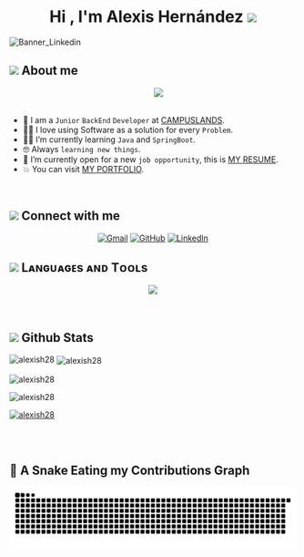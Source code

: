 <h1 align="center">Hi , I'm Alexis Hernández <img src="https://media.giphy.com/media/hvRJCLFzcasrR4ia7z/giphy.gif" width="35"></h1>

![Banner_Linkedin](https://github.com/user-attachments/assets/d81ea1cb-c3ee-4dcd-a681-7bf134462f75)

## <picture><img src = "https://github.com/7oSkaaa/7oSkaaa/blob/main/Images/about_me.gif?raw=true" width = 50px></picture> About me

<picture> <img align="right" src="https://github.com/7oSkaaa/7oSkaaa/blob/main/Images/Right_Side.gif?raw=true" width = 250px></picture>

<br><br>

- :school: I am a `Junior` `BackEnd` `Developer` at [CAMPUSLANDS](https://campuslands.com/).
- :technologist: I love using Software as a solution for every `Problem`.
- :student: I’m currently learning `Java` and `SpringBoot`.
- :nerd_face: Always `learning new things`.
- :thinking: I’m currently open for a new `job opportunity`, this is [MY RESUME](https://drive.google.com/file/d/1UYNbkJqIF2xCGGXXVrUAXvqnwqpfxJlA/view?usp=sharing).
- :boom: You can visit [MY PORTFOLIO](https://alexish28.github.io/Portfolio_AlexisH/).
<br>


## <picture> <img src="https://github.com/7oSkaaa/7oSkaaa/blob/main/Images/Connect-with-me.gif?raw=true" width="100px"> </picture> Connect with me
<p align="center">
	<a href="alexismar1228@gmail.com"><img img src="https://img.shields.io/badge/Gmail-D14836?style=for-the-badge&logo=gmail&logoColor=white" alt="Gmail"/></a>
	<a href="https://github.com/AlexisH28"><img src="https://img.shields.io/badge/github-%23121011.svg?style=for-the-badge&logo=github&logoColor=white" alt="GitHub"/></a>
	<a href="https://www.linkedin.com/in/alexis-hern%C3%A1ndez-28d12a/"><img src="https://img.shields.io/badge/linkedin-%230077B5.svg?style=for-the-badge&logo=linkedin&logoColor=white" alt="LinkedIn"/></a>
</p>

## <picture> <img src = "https://github.com/7oSkaaa/7oSkaaa/blob/main/Images/Programming_Languages.gif?raw=true" width = 50px> </picture> Lᴀɴɢᴜᴀɢᴇs ᴀɴᴅ Tᴏᴏʟs
<p align="center">
<img width="500px"  src="https://skillicons.dev/icons?i=py,html,css,bootstrap,js,mysql,postgres,java,spring,idea,react,postman,md,git,vscode,notion,figma,windows,linux&perline=10"  />
</p>
<br/>

## <picture> <img src = "https://github.com/7oSkaaa/7oSkaaa/blob/main/Images/Statistics.gif?raw=true" width = 50px>  </picture> Github Stats

<p><img align="left" src="https://github-readme-stats.vercel.app/api/top-langs?username=alexish28&show_icons=true&locale=en&layout=compact" alt="alexish28" /></p>

<p>&nbsp;<img align="center" src="https://github-readme-stats.vercel.app/api?username=alexish28&show_icons=true&locale=en" alt="alexish28" /></p>

<p><img align="center" src="https://github-readme-streak-stats.herokuapp.com/?user=alexish28&" alt="alexish28" /></p>

<p align="left"> <img src="https://komarev.com/ghpvc/?username=alexish28&label=Profile%20views&color=0e75b6&style=flat" alt="alexish28" /> </p>

<p align="left"> <a href="https://github.com/ryo-ma/github-profile-trophy"><img src="https://github-profile-trophy.vercel.app/?username=alexish28" alt="alexish28" /></a> </p>
<br>
<br>

## 🐍 A Snake Eating my Contributions Graph
	
<p align = "center">
	<img src = "https://github.com/7oSkaaa/7oSkaaa/blob/output/github-contribution-grid-snake.svg?" alt = "Snake Game"/>
</p>

